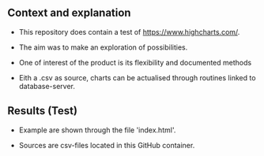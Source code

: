 ## Context and explanation

- This repository does contain a test of https://www.highcharts.com/.

- The aim was to make an exploration of possibilities.

- One of interest of the product is its flexibility and documented methods

- Eith a .csv as source, charts can be actualised through routines linked to database-server. 

## Results (Test)

- Example are shown through the file 'index.html'.

- Sources are csv-files located in this GitHub container.


